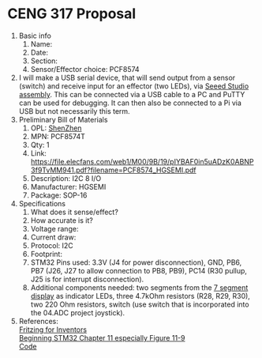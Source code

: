# CENG 317 Proposal
1. Basic info
    1. Name: 
	2. Date: 
	3. Section:
	4. Sensor/Effector choice: PCF8574
2. I will make a USB serial device, that will send output from a sensor (switch) and receive input for an effector (two LEDs), via [Seeed Studio assembly](https://www.seeedstudio.com/fusion_pcb.html). This can be connected via a USB cable to a PC and PuTTY can be used for debugging. It can then also be connected to a Pi via USB but not necessarily this term. 
3. Preliminary Bill of Materials
    1. OPL: [ShenZhen](https://www.seeedstudio.com/opl.html)
    2. MPN: PCF8574T
	3. Qty: 1
	4. Link: https://file.elecfans.com/web1/M00/9B/19/pIYBAF0in5uADzK0ABNP3f9TvMM941.pdf?filename=PCF8574_HGSEMI.pdf
    5. Description:	I2C 8 I/O
	6. Manufacturer: HGSEMI
	7. Package: SOP-16
4. Specifications
    1. What does it sense/effect?
	2. How accurate is it?
    3. Voltage range:
	4. Current draw:
	5. Protocol: I2C
	6. Footprint: 
	7. STM32 Pins used: 3.3V (J4 for power disconnection), GND, PB6, PB7 (J26, J27 to allow connection to PB8, PB9), PC14 (R30 pullup, J25 is for interrupt disconnection).
	8. Additional components needed: two segments from the [7 segment display](https://github.com/six0four/ceng317/tree/master/2020projects/14.7Segment) as indicator LEDs, three 4.7kOhm resistors (R28, R29, R30), two 220 Ohm resistors, switch (use switch that is incorporated into the 04.ADC project joystick).
5. References:    
[Fritzing for Inventors](https://learning-oreilly-com.ezproxy.humber.ca/library/view/fritzing-for-inventors/9780071844642/ch01.html#ch01)    
[Beginning STM32 Chapter 11 especially Figure 11-9](https://learning-oreilly-com.ezproxy.humber.ca/library/view/beginning-stm32-developing/9781484236246/html/465982_1_En_1_Chapter.xhtml)     
[Code](https://github.com/Apress/Beg-STM32-Devel-FreeRTOS-libopencm3-GCC/tree/master/rtos/i2c-pcf8574)